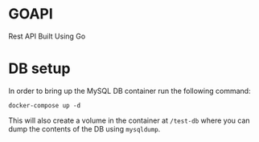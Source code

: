 # GOAPI
Rest API Built Using Go

# DB setup 

In order to bring up the MySQL DB container run the following command:

`docker-compose up -d` 

This will also create a volume in the container at `/test-db` where you can dump the contents of the DB using `mysqldump`.